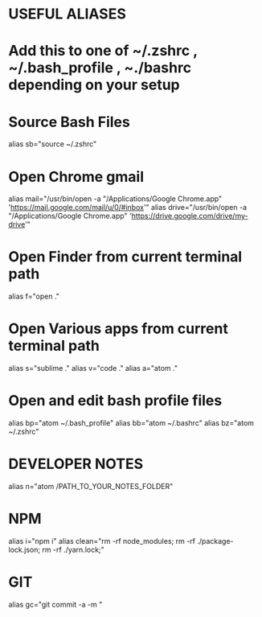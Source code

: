 # USEFUL ALIASES
# Add this to one of ~/.zshrc , ~/.bash_profile , ~./bashrc depending on your setup

# Source Bash Files
alias sb="source ~/.zshrc"

# Open Chrome gmail
alias mail="/usr/bin/open -a \"/Applications/Google Chrome.app\" 'https://mail.google.com/mail/u/0/#inbox'"
alias drive="/usr/bin/open -a \"/Applications/Google Chrome.app\" 'https://drive.google.com/drive/my-drive'"

# Open Finder from current terminal path
alias f="open ."

# Open Various apps from current terminal path
alias s="sublime ."
alias v="code ."
alias a="atom ."

# Open and edit bash profile files
alias bp="atom ~/.bash_profile"
alias bb="atom ~/.bashrc"
alias bz="atom ~/.zshrc"

# DEVELOPER NOTES
alias n="atom /PATH_TO_YOUR_NOTES_FOLDER"

# NPM
alias i="npm i"
alias clean="rm -rf node_modules; rm -rf ./package-lock.json; rm -rf ./yarn.lock;"

# GIT
alias gc="git commit -a -m "
